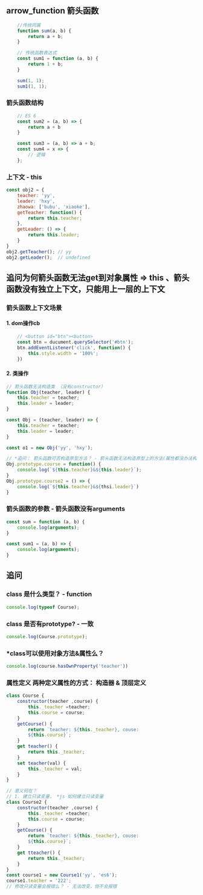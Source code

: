 ## arrow_function 箭头函数

```js
    //传统同属
    function sum(a, b) {
        return a + b;
    }

    // 传统函数表达式
    const sum1 = function (a, b) {
        return 1 + b;
    }

    sum(1, 1);
    sum1(1, 1);
```

### 箭头函数结构
```js
    // ES 6
    const sum2 = (a, b) => {
        return a + b
    }

    const sum3 = (a, b) => a + b;
    const sum4 = x => {
        // 逻辑
    };
```

### 上下文 - this
```js
const obj2 = {
    teacher: 'yy',
    leader: 'hxy',
    zhaowa: ['bubu', 'xiaoke'],
    getTeacher: function() {
        return this.teacher;
    },
    getLeader: () => {
        return this.leader;
    }
}
obj2.getTeacher(); // yy
obj2.getLeader();  // undefined
```

## 追问为何箭头函数无法get到对象属性 => this 、箭头函数没有独立上下文，只能用上一层的上下文

### 箭头函数上下文场景
#### 1. dom操作cb

```js
    // <button id="btn"><button>
    const btn = ducument.querySelector('#btn');
    btn.addEventListener('click', function() {
        this.style.width = '100%';
    })
```

#### 2. 类操作

```js
// 箭头函数无法构造类 （没有constructor）
function Obj(teacher, leader) {
    this.teacher = teacher;
    this.leader = leader;
}

const Obj = (teacher, leader) => {
    this.teacher = teacher;
    this.leader = leader;
}

const o1 = new Obj('yy', 'hxy');

// *追问： 箭头函数可否构造原型方法？ - 箭头函数无法构造原型上的方法(属性都没办法构造更没办法继承了)
Obj.prototype.course = function() {
    console.log(`${this.teacher}&${this.leader}`);
}
Obj.prototype.course2 = () => {
    console.log(`${this.teacher}&${thsi.leader}`)
}

```

### 箭头函数的参数 - 箭头函数没有arguments
```js
const sum = function (a, b) {
    console.log(arguments);
}

const sum1 = (a, b) => {
    console.log(arguments);
}
```

## 追问
### class 是什么类型？ - function
```js
console.log(typeof Course);
```

### class 是否有prototype? - 一致

```js
console.log(Course.prototype);
```

### *class可以使用对象方法&属性么？
```js
console.log(course.hasOwnProperty('teacher'))
```

### 属性定义 两种定义属性的方式： 构造器 & 顶层定义

```js
class Course {
    constructor(teacher ,course) {
        this._teacher =teacher;
        this.course = course;
    }
    getCourse() {
        return `teacher: ${this._teacher}, couse:
        ${this.course}`;
    }
    get teacher() {
        return this._teacher;
    }
    set teacher(val) {
        this._teacher = val;
    }
}

// 意义何在？
// 1. 建立只读变量， *js 如何建立只读变量
class Course2 {
    constructor(teacher ,course) {
        this._teacher =teacher;
        this.course = course;
    }
    getCourse() {
        return `teacher: ${this._teacher}, couse:
        ${this.course}`;
    }
    get tteacher() {
        return this._teacher;
    }
}
const course1 = new Course1('yy', 'es6');
course1.teacher = '222';
// 修改只读变量会报错么？ - 无法改变，但不会报错
```